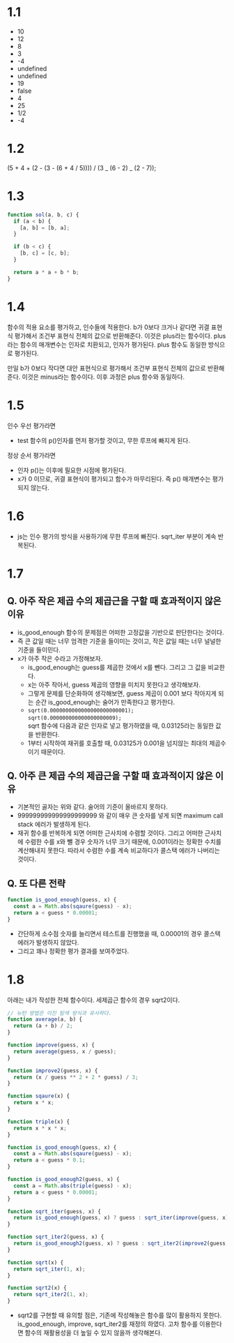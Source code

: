 # 1.1

- 10
- 12
- 8
- 3
- -4
- undefined
- undefined
- 19
- false
- 4
- 25
- 1/2
- -4

# 1.2

(5 + 4 + (2 - (3 - (6 + 4 / 5)))) / (3 _ (6 - 2) _ (2 - 7));

# 1.3

```js
function sol(a, b, c) {
  if (a < b) {
    [a, b] = [b, a];
  }

  if (b < c) {
    [b, c] = [c, b];
  }

  return a * a + b * b;
}
```

# 1.4

함수의 적용 요소를 평가하고, 인수들에 적용한다. b가 0보다 크거나 같다면 귀결 표현식 평가해서 조건부 표현식 전체의 값으로 반환해준다. 이것은 plus라는 함수이다. plus라는 함수의 매개변수는 인자로 치환되고, 인자가 평가된다. plus 함수도 동일한 방식으로 평가된다.

만일 b가 0보다 작다면 대안 표현식으로 평가해서 조건부 표현식 전체의 값으로 반환해준다. 이것은 minus라는 함수이다. 이후 과정은 plus 함수와 동일하다.

# 1.5

인수 우선 평가라면

- test 함수의 p()인자를 먼저 평가할 것이고, 무한 루프에 빠지게 된다.

정상 순서 평가라면

- 인자 p()는 이후에 필요한 시점에 평가된다.
- x가 0 이므로, 귀결 표현식이 평가되고 함수가 마무리된다. 즉 p() 매개변수는 평가되지 않는다.

# 1.6

- js는 인수 평가의 방식을 사용하기에 무한 루프에 빠진다. sqrt_iter 부분이 계속 반복된다.

# 1.7

## Q. 아주 작은 제곱 수의 제곱근을 구할 때 효과적이지 않은 이유

- is_good_enough 함수의 문제점은 어떠한 고정값을 기반으로 판단한다는 것이다.
- 즉 큰 값일 때는 너무 엄격한 기준을 들이미는 것이고, 작은 값일 때는 너무 널널한 기준을 들이민다.
- x가 아주 작은 수라고 가정해보자.
  - is_good_enough는 guess를 제곱한 것에서 x를 뺀다. 그리고 그 값을 비교한다.
  - x는 아주 작아서, guess 제곱의 영향을 미치지 못한다고 생각해보자.
  - 그렇게 문제를 단순화하여 생각해보면, guess 제곱이 0.001 보다 작아지게 되는 순간 is_good_enough는 술어가 만족한다고 평가한다.
  - `sqrt(0.0000000000000000000000001);`
    `sqrt(0.000000000000000000009);`  
    sqrt 함수에 다음과 같은 인자로 넣고 평가하였을 때, 0.03125라는 동일한 값을 반환한다.
  - 1부터 시작하여 재귀를 호출할 때, 0.03125가 0.001을 넘지않는 최대의 제곱수이기 때문이다.

## Q. 아주 큰 제곱 수의 제곱근을 구할 때 효과적이지 않은 이유

- 기본적인 골자는 위와 같다. 술어의 기준이 올바르지 못하다.
- 999999999999999999999 와 같이 매우 큰 숫자를 넣게 되면 maximum call stack 에러가 발생하게 된다.
- 재귀 함수를 반복하게 되면 어떠한 근사치에 수렴할 것이다. 그리고 어떠한 근사치에 수렴한 수를 x와 뺄 경우 숫자가 너무 크기 때문에, 0.001이라는 정확한 수치를 계산해내지 못한다. 따라서 수렴한 수를 계속 비교하다가 콜스택 에러가 나버리는 것이다.

## Q. 또 다른 전략

```js
function is_good_enough(guess, x) {
  const a = Math.abs(sqaure(guess) - x);
  return a < guess * 0.00001;
}
```

- 간단하게 소수점 숫자를 늘리면서 테스트를 진행했을 때, 0.00001의 경우 콜스택 에러가 발생하지 않았다.
- 그리고 꽤나 정확한 평가 결과를 보여주었다.

# 1.8

아래는 내가 작성한 전체 함수이다. 세제곱근 함수의 경우 sqrt2이다.

```js
// 뉴턴 방법은 이진 탐색 방식과 유사하다.
function average(a, b) {
  return (a + b) / 2;
}

function improve(guess, x) {
  return average(guess, x / guess);
}

function improve2(guess, x) {
  return (x / guess ** 2 + 2 * guess) / 3;
}

function sqaure(x) {
  return x * x;
}

function triple(x) {
  return x * x * x;
}

function is_good_enough(guess, x) {
  const a = Math.abs(sqaure(guess) - x);
  return a < guess * 0.1;
}

function is_good_enough2(guess, x) {
  const a = Math.abs(triple(guess) - x);
  return a < guess * 0.00001;
}

function sqrt_iter(guess, x) {
  return is_good_enough(guess, x) ? guess : sqrt_iter(improve(guess, x), x);
}

function sqrt_iter2(guess, x) {
  return is_good_enough2(guess, x) ? guess : sqrt_iter2(improve2(guess, x), x);
}

function sqrt(x) {
  return sqrt_iter(1, x);
}

function sqrt2(x) {
  return sqrt_iter2(1, x);
}
```

- sqrt2를 구현할 때 유의할 점은, 기존에 작성해놓은 함수를 많이 활용하지 못한다. is_good_enough, improve, sqrt_iter2를 재정의 하였다. 고차 함수를 이용한다면 함수의 재활용성을 더 높일 수 있지 않을까 생각해본다.
